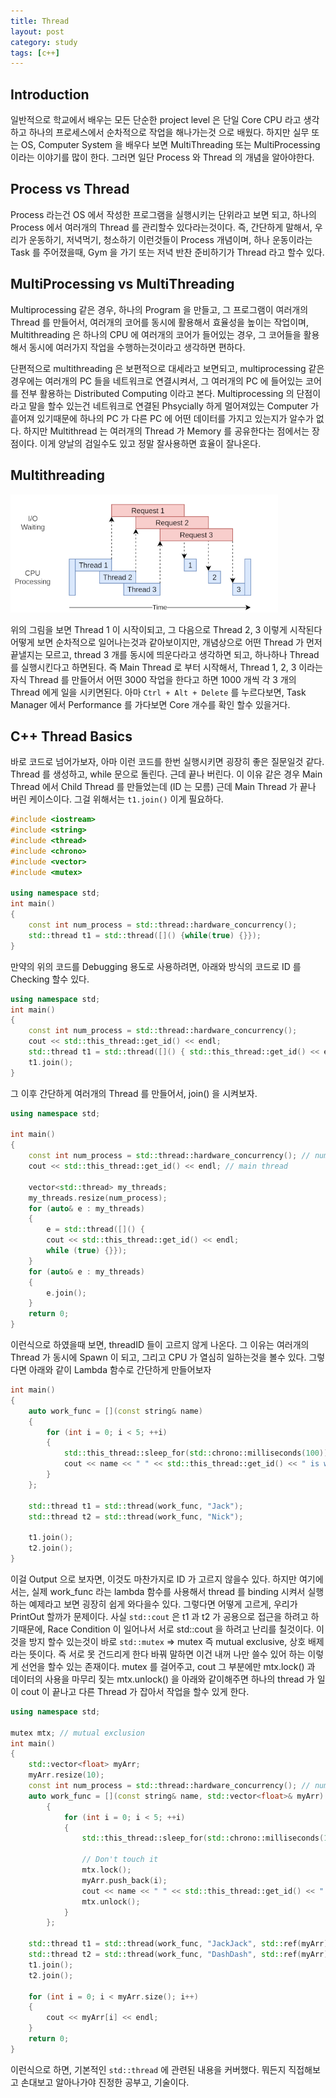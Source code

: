 ```yaml
---
title: Thread
layout: post
category: study
tags: [c++]
---
```


## Introduction
일반적으로 학교에서 배우는 모든 단순한 project level 은 단일 Core CPU 라고 생각하고 하나의 프로세스에서 순차적으로 작업을 해나가는것 으로 배웠다. 하지만 실무 또는 OS, Computer System 을 배우다 보면 MultiThreading 또는 MultiProcessing 이라는 이야기를 많이 한다. 그러면 일단 Process 와 Thread 의 개념을 알아야한다.

## Process vs Thread
Process 라는건 OS 에서 작성한 프로그램을 실행시키는 단위라고 보면 되고, 하나의 Process 에서 여러개의 Thread 를 관리할수 있다라는것이다. 즉, 간단하게 말해서, 우리가 운동하기, 저녁먹기, 청소하기 이런것들이 Process 개념이며, 하나 운동이라는 Task 를 주어졌을때, Gym 을 가기 또는 저녁 반찬 준비하기가 Thread 라고 할수 있다. 

## MultiProcessing vs MultiThreading
Multiprocessing 같은 경우, 하나의 Program 을 만들고, 그 프로그램이 여러개의 Thread 를 만들어서, 여러개의 코어를 동시에 활용해서 효율성을 높이는 작업이며, Multithreading 은 하나의 CPU 에 여러개의 코어가 들어있는 경우, 그 코어들을 활용해서 동시에 여러가지 작업을 수행하는것이라고 생각하면 편하다. 

단편적으로 multithreading 은 보편적으로 대세라고 보면되고, multiprocessing 같은 경우에는 여러개의 PC 들을 네트워크로 연결시켜서, 그 여러개의 PC 에 들어있는 코어를 전부 활용하는 Distributed Computing 이라고 본다. Multiprocessing 의 단점이라고 말을 할수 있는건 네트워크로 연결된 Phsycially 하게 멀어져있는 Computer 가 흩어져 있기때문에 하나의 PC 가 다른 PC 에 어떤 데이터를 가지고 있는지가 알수가 없다. 하지만 Multithread 는 여러개의 Thread 가 Memory 를 공유한다는 점에서는 장점이다. 이게 양날의 검일수도 있고 정말 잘사용하면 효율이 잘나온다.

## Multithreading

![!\[Thread\](image.png)](../../../assets/img/photo/1-29-2024/thread.png)

위의 그림을 보면 Thread 1 이 시작이되고, 그 다음으로 Thread 2, 3 이렇게 시작된다 어떻게 보면 순차적으로 일어나는것과 같아보이지만, 개념상으로 어떤 Thread 가 먼저 끝낼지는 모르고, thread 3 개를 동시에 띄운다라고 생각하면 되고, 하나하나 Thread 를 실행시킨다고 하면된다. 즉 Main Thread 로 부터 시작해서, Thread 1, 2, 3 이라는 자식 Thread 를 만들어서 어떤 3000 작업을 한다고 하면 1000 개씩 각 3 개의 Thread 에게 일을 시키면된다. 아마 `Ctrl + Alt + Delete` 를 누르다보면, Task Manager 에서 Performance 를 가다보면 Core 개수를 확인 할수 있을거다.

## C++ Thread Basics

바로 코드로 넘어가보자, 아마 이런 코드를 한번 실행시키면 굉장히 좋은 질문일것 같다. Thread 를 생성하고, while 문으로 돌린다. 근데 끝나 버린다. 이 이유 같은 경우 Main Thread 에서 Child Thread 를 만들었는데 (ID 는 모름) 근데 Main Thread 가 끝나 버린 케이스이다. 그걸 위해서는 `t1.join()` 이게 필요하다.

```C++
#include <iostream>
#include <string>
#include <thread>
#include <chrono>
#include <vector>
#include <mutex>

using namespace std;
int main()
{
    const int num_process = std::thread::hardware_concurrency();
    std::thread t1 = std::thread([]() {while(true) {}});
}
```

만약의 위의 코드를 Debugging 용도로 사용하려면, 아래와 방식의 코드로 ID 를 Checking 할수 있다.

```C++
using namespace std;
int main()
{
    const int num_process = std::thread::hardware_concurrency();
    cout << std::this_thread::get_id() << endl;
    std::thread t1 = std::thread([]() { std::this_thread::get_id() << endl; while(true) {}});
    t1.join();
}
```

그 이후 간단하게 여러개의 Thread 를 만들어서, join() 을 시켜보자.

```C++
using namespace std;

int main()
{
    const int num_process = std::thread::hardware_concurrency(); // number of core
    cout << std::this_thread::get_id() << endl; // main thread

    vector<std::thread> my_threads;
    my_threads.resize(num_process);
    for (auto& e : my_threads)
    {
        e = std::thread([]() {
        cout << std::this_thread::get_id() << endl;
        while (true) {}});
    }
    for (auto& e : my_threads)
    {
        e.join();
    }
    return 0;
}
```

이런식으로 하였을때 보면, threadID 들이 고르지 않게 나온다. 그 이유는 여러개의 Thread 가 동시에 Spawn 이 되고, 그리고 CPU 가 열심히 일하는것을 볼수 있다. 
그렇다면 아래와 같이 Lambda 함수로 간단하게 만들어보자

```c++
int main()
{
    auto work_func = [](const string& name)
	{
		for (int i = 0; i < 5; ++i)
		{
			std::this_thread::sleep_for(std::chrono::milliseconds(100));
			cout << name << " " << std::this_thread::get_id() << " is working " << i << endl;
		}
	};

    std::thread t1 = std::thread(work_func, "Jack");
	std::thread t2 = std::thread(work_func, "Nick");

    t1.join();
	t2.join();
}
```

이걸 Output 으로 보자면, 이것도 마찬가지로 ID 가 고르지 않을수 있다. 하지만 여기에서는, 실제 work_func 라는 lambda 함수를 사용해서 thread 를 binding 시켜서 실행하는 예제라고 보면 굉장히 쉽게 와다을수 있다. 
그렇다면 어떻게 고르게, 우리가 PrintOut 할까가 문제이다. 사실 `std::cout` 은 t1 과 t2 가 공용으로 접근을 하려고 하기때문에, Race Condition 이 일어나서 서로 std::cout 을 하려고 난리를 칠것이다. 이것을 방지 할수 있는것이 바로 `std::mutex` => mutex 즉 mutual exclusive, 상호 배제라는 뜻이다. 즉 서로 못 건드리게 한다 바꿔 말하면 이건 내꺼 나만 쓸수 있어 하는 이렇게 선언을 할수 있는 존재이다. mutex 를 걸어주고, cout 그 부분에만 mtx.lock() 과 데이터의 사용을 마무리 짖는 mtx.unlock() 을 아래와 같이해주면 하나의 thread 가 일이 cout 이 끝나고 다른 Thread 가 잡아서 작업을 할수 있게 한다.

```c++
using namespace std;

mutex mtx; // mutual exclusion
int main()
{
	std::vector<float> myArr;
	myArr.resize(10);
	const int num_process = std::thread::hardware_concurrency(); // number of core
	auto work_func = [](const string& name, std::vector<float>& myArr)
		{
			for (int i = 0; i < 5; ++i)
			{
				std::this_thread::sleep_for(std::chrono::milliseconds(100));

				// Don't touch it
				mtx.lock();
				myArr.push_back(i);
				cout << name << " " << std::this_thread::get_id() << " is working " << i << endl;
				mtx.unlock();
			}
		};

    std::thread t1 = std::thread(work_func, "JackJack", std::ref(myArr));
	std::thread t2 = std::thread(work_func, "DashDash", std::ref(myArr));
	t1.join();
	t2.join();

	for (int i = 0; i < myArr.size(); i++)
	{
		cout << myArr[i] << endl;
	}
    return 0;
}
```

이런식으로 하면, 기본적인 `std::thread` 에 관련된 내용을 커버했다. 뭐든지 직접해보고 손대보고 알아나가야 진정한 공부고, 기술이다. 